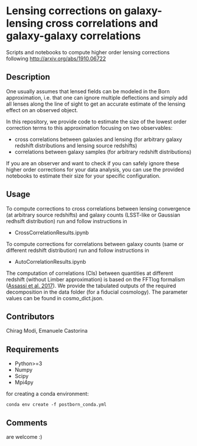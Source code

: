 # Lensing corrections on galaxy-lensing cross correlations and galaxy-galaxy correlations 

Scripts and notebooks to compute higher order lensing corrections following http://arxiv.org/abs/1910.06722

## Description
One usually assumes that lensed fields can be modeled in the Born approximation, i.e. that one can ignore multiple deflections and simply add all lenses along the line of sight to get an accurate estimate of the lensing effect on an observed object.

In this repository, we provide code to estimate the size of the lowest order correction terms to this approximation focusing on two observables:
- cross correlations between galaxies and lensing (for arbitrary galaxy redshift distributions and lensing source redshifts)
- correlations between galaxy samples (for arbitrary redshift distributions)

If you are an observer and want to check if you can safely ignore these higher order corrections for your data analysis, you can use the provided notebooks to estimate their size for your specific configuration.

## Usage
To compute corrections to cross correlations between lensing convergence (at arbitrary source redshifts) and galaxy counts (LSST-like or Gaussian redhsift distribution) run and follow instructions in
- CrossCorrelationResults.ipynb

To compute corrections for correlations between galaxy counts (same or different redshift distribution) run and follow instructions in
- AutoCorrelationResults.ipynb

The computation of correlations (Cls) between quantities at different redshift (without Limber approximation) is based on the FFTlog formalism ([Assassi et al. 2017](https://arxiv.org/pdf/1705.05022.pdf)). We provide the tabulated outputs of the required decomposition in the data folder (for a fiducial cosmology). The parameter values can be found in cosmo_dict.json.


## Contributors
Chirag Modi, Emanuele Castorina

## Requirements
- Python>=3
- Numpy
- Scipy
- Mpi4py  

for creating a conda environment:  
```
conda env create -f postborn_conda.yml
```

## Comments
are welcome :)

